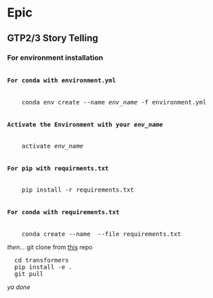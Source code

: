 # Epic
## GTP2/3 Story Telling

### For environment installation
<pre><h4>For conda with environment.yml</h4>
    conda env create --name <em>env_name</em> -f environment.yml
  <h4>Activate the Environment with your <em>env_name</em></h4>
    activate <em>env_name</em>
  <h4>For pip with requirments.txt</h4>
    pip install -r requirements.txt
  <h4>For conda with requirements.txt</h4>
    conda create --name <env_name> --file requirements.txt</pre>
<em>then...</em>
git clone from <a href="https://github.com/huggingface/transformers/tree/297233fa92f4f47e77762430369a61d17ba57134">this</a> repo
<pre>  cd transformers 
  pip install -e <em>.</em>
  git pull</pre>
 <em>ya done</em>

